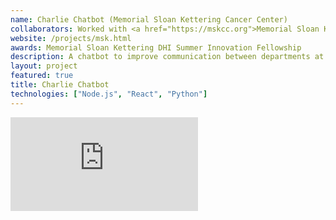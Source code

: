 ```yaml
---
name: Charlie Chatbot (Memorial Sloan Kettering Cancer Center)
collaborators: Worked with <a href="https://mskcc.org">Memorial Sloan Kettering Cancer Center</a>
website: /projects/msk.html
awards: Memorial Sloan Kettering DHI Summer Innovation Fellowship
description: A chatbot to improve communication between departments at Memorial Sloan Kettering Cancer Center
layout: project
featured: true
title: Charlie Chatbot
technologies: ["Node.js", "React", "Python"]
---
```


<div class="embed">
<iframe src="https://onedrive.live.com/embed?cid=B238BDEF0F0C3C2F&amp;resid=B238BDEF0F0C3C2F%212362&amp;authkey=AAYB_pn2sO3o8dM&amp;em=2&amp;wdAr=1.7777777777777777" frameborder="0">This is an embedded <a target="_blank" href="https://office.com">Microsoft Office</a> presentation, powered by <a target="_blank" href="https://office.com/webapps">Office</a>.</iframe>
</div>